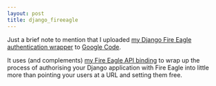```yaml
---
layout: post
title: django_fireeagle
---
```

Just a brief note to mention that I uploaded [my Django Fire Eagle
authentication wrapper][django_fireeagle] to [Google Code][].

It uses (and complements) [my Fire Eagle API binding][fireeagle_api] to
wrap up the process of authorising your Django application with Fire
Eagle into little more than pointing your users at a URL and setting
them free.

[django_fireeagle]: http://django-fireeagle.googlecode.com/
[Google Code]: http://code.google.com/
[fireeagle_api]: http://fireeagle.yahoo.net/developer/code/python
